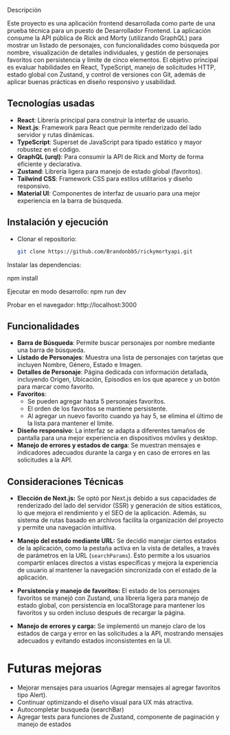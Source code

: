 Descripción

Este proyecto es una aplicación frontend desarrollada como parte de una prueba técnica para un puesto de Desarrollador Frontend.
La aplicación consume la API pública de Rick and Morty (utilizando GraphQL) para mostrar un listado de personajes, con funcionalidades como búsqueda por nombre, visualización de detalles individuales, y gestión de personajes favoritos con persistencia y límite de cinco elementos.
El objetivo principal es evaluar habilidades en React, TypeScript, manejo de solicitudes HTTP, estado global con Zustand, y control de versiones con Git, además de aplicar buenas prácticas en diseño responsivo y usabilidad.

## Tecnologías usadas

- **React**: Librería principal para construir la interfaz de usuario.
- **Next.js**: Framework para React que permite renderizado del lado servidor y rutas dinámicas.
- **TypeScript**: Superset de JavaScript para tipado estático y mayor robustez en el código.
- **GraphQL (urql)**: Para consumir la API de Rick and Morty de forma eficiente y declarativa.
- **Zustand**: Librería ligera para manejo de estado global (favoritos).
- **Tailwind CSS**: Framework CSS para estilos utilitarios y diseño responsivo.
- **Material UI**: Componentes de interfaz de usuario para una mejor experiencia en la barra de búsqueda.

## Instalación y ejecución

- Clonar el repositorio:
  ```bash
  git clone https://github.com/Brandonbb5/rickymortyapi.git

Instalar las dependencias:

npm install

Ejecutar en modo desarrollo:
npm run dev

Probar en el navegador:
http://localhost:3000


## Funcionalidades

- **Barra de Búsqueda**: Permite buscar personajes por nombre mediante una barra de búsqueda.
- **Listado de Personajes**: Muestra una lista de personajes con tarjetas que incluyen Nombre, Género, Estado e Imagen.
- **Detalles de Personaje**: Página dedicada con información detallada, incluyendo Origen, Ubicación, Episodios en los que aparece y un botón para marcar como favorito.
- **Favoritos**:
  - Se pueden agregar hasta 5 personajes favoritos.
  - El orden de los favoritos se mantiene persistente.
  - Al agregar un nuevo favorito cuando ya hay 5, se elimina el último de la lista para mantener el límite.
- **Diseño responsivo**: La interfaz se adapta a diferentes tamaños de pantalla para una mejor experiencia en dispositivos móviles y desktop.
- **Manejo de errores y estados de carga**: Se muestran mensajes e indicadores adecuados durante la carga y en caso de errores en las solicitudes a la API.

## Consideraciones Técnicas

- **Elección de Next.js:** Se optó por Next.js debido a sus capacidades de renderizado del lado del servidor (SSR) y generación de sitios estáticos, lo que mejora el rendimiento y el SEO de la aplicación. Además, su sistema de rutas basado en archivos facilita la organización del proyecto y permite una navegación intuitiva.

- **Manejo del estado mediante URL:** Se decidió manejar ciertos estados de la aplicación, como la pestaña activa en la vista de detalles, a través de parámetros en la URL (`searchParams`). Esto permite a los usuarios compartir enlaces directos a vistas específicas y mejora la experiencia de usuario al mantener la navegación sincronizada con el estado de la aplicación.

- **Persistencia y manejo de favoritos:** El estado de los personajes favoritos se manejó con Zustand, una librería ligera para manejo de estado global, con persistencia en localStorage para mantener los favoritos y su orden incluso después de recargar la página.

- **Manejo de errores y carga:** Se implementó un manejo claro de los estados de carga y error en las solicitudes a la API, mostrando mensajes adecuados y evitando estados inconsistentes en la UI.


# Futuras mejoras

- Mejorar mensajes para usuarios (Agregar mensajes al agregar favoritos tipo Alert).
- Continuar optimizando el diseño visual para UX más atractiva.
- Autocompletar busqueda (searchBar)
- Agregar tests para funciones de Zustand, componente de paginación y manejo de estados
